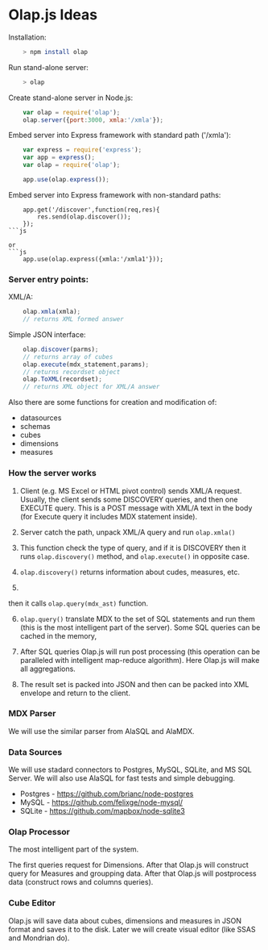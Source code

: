 # Olap.js Ideas

Installation:
```bash
	> npm install olap
```

Run stand-alone server:
```bash
	> olap
```

Create stand-alone server in Node.js:
```js
	var olap = require('olap');
	olap.server({port:3000, xmla:'/xmla'});
```

Embed server into Express framework with standard path ('/xmla'):
```js
	var express = require('express');
	var app = express();
	var olap = require('olap');

	app.use(olap.express());
```

Embed server into Express framework with non-standard paths:
```
	app.get('/discover',function(req,res){
		res.send(olap.discover());
	});
```js

or
```js
	app.use(olap.express({xmla:'/xmla1'}));
```

### Server entry points:

XML/A:
```js
	olap.xmla(xmla);
	// returns XML formed answer
```

Simple JSON interface:
```js
	olap.discover(parms);
	// returns array of cubes
	olap.execute(mdx_statement,params);
	// returns recordset object
	olap.ToXML(recordset);
	// returns XML object for XML/A answer
```

Also there are some functions for creation and modification of:
* datasources
* schemas
* cubes
* dimensions
* measures

### How the server works

1. Client (e.g. MS Excel or HTML pivot control) sends XML/A request. Usually, the client
sends some DISCOVERY queries, and then one EXECUTE query. This is a POST message with 
XML/A text in the body (for Execute query it includes MDX statement inside).

2. Server catch the path, unpack XML/A query and run ```olap.xmla()```

3. This function check the type of query, and if it is DISCOVERY then it runs ```olap.discovery()``` method, and ```olap.execute()``` in opposite case.

4. ```olap.discovery()``` returns information about cudes, measures, etc.

5. ```olap.execute() parses MDX statement to AST (abstract syntax tree).

then it calls ```olap.query(mdx_ast)``` function.

6. ```olap.query()``` translate MDX to the set of SQL statements and run them (this is the most intelligent part of the server). Some SQL queries can be cached in the memory,

7. After SQL queries Olap.js will run post processing (this operation can be paralleled with
intelligent map-reduce algorithm). Here Olap.js will make all aggregations.

8. The result set is packed into JSON and then can be packed into XML envelope and return to the client.

### MDX Parser

We will use the similar parser from AlaSQL and AlaMDX.

### Data Sources

We will use stadard connectors to Postgres, MySQL, SQLite, and MS SQL Server. We will also 
use AlaSQL for fast tests and simple debugging.

* Postgres - https://github.com/brianc/node-postgres
* MySQL - https://github.com/felixge/node-mysql/
* SQLite - https://github.com/mapbox/node-sqlite3

### Olap Processor

The most intelligent part of the system. 

The first queries request for Dimensions. After that Olap.js will construct query for 
Measures and groupping data. After that Olap.js will postprocess data (construct rows and
columns queries).

### Cube Editor

Olap.js will save data about cubes, dimensions and measures in JSON format and saves it
to the disk. Later we will create visual editor (like SSAS and Mondrian do).


